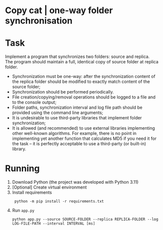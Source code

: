 # Copy cat | one-way folder synchronisation

# Task

Implement a program that synchronizes two folders: source and replica. The
program should maintain a full, identical copy of source folder at replica folder.

* Synchronization must be one-way: after the synchronization content of the
  replica folder should be modified to exactly match content of the source
  folder;
* Synchronization should be performed periodically.
* File creation/copying/removal operations should be logged to a file and to the
  console output;
* Folder paths, synchronization interval and log file path should be provided
  using the command line arguments;
* It is undesirable to use third-party libraries that implement folder
  synchronization;
* It is allowed (and recommended) to use external libraries implementing other
  well-known algorithms. For example, there is no point in implementing yet
  another function that calculates MD5 if you need it for the task – it is
  perfectly acceptable to use a third-party (or built-in) library.

# Running

1. Download Python (the project was developed with Python 3.11)
2. \[Optional\] Create virtual environment
3. Install requirements
   ```shell
    python -m pip install -r requirements.txt
   ```
4. Run `app.py`
   ```shell
   python app.py --source SOURCE-FOLDER --replica REPLICA-FOLDER --log LOG-FILE-PATH --interval INTERVAL [ms]

```
